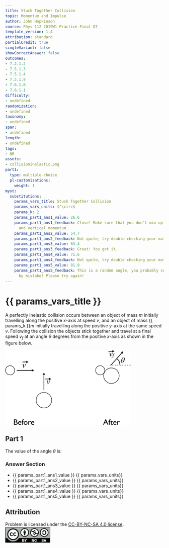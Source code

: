 ```yaml
---
title: Stuck Together Collision
topic: Momentum and Impulse
author: John Hopkinson
source: Phys 112 2019W1 Practice Final Q7
template_version: 1.4
attribution: standard
partialCredit: true
singleVariant: false
showCorrectAnswer: false
outcomes:
- 7.2.1.2
- 7.5.1.3
- 7.5.1.4
- 7.5.1.9
- 7.6.1.0
- 7.6.1.1
difficulty:
- undefined
randomization:
- undefined
taxonomy:
- undefined
span:
- undefined
length:
- undefined
tags:
- NR
assets:
- collisioninelastic.png
part1:
  type: multiple-choice
  pl-customizations:
    weight: 1
myst:
  substitutions:
    params_vars_title: Stuck Together Collision
    params_vars_units: $^\circ$
    params_k: 2
    params_part1_ans1_value: 26.6
    params_part1_ans1_feedback: Close! Make sure that you don't mix up your horizontal
      and vertical momentum.
    params_part1_ans2_value: 54.7
    params_part1_ans2_feedback: Not quite, try double checking your math again.
    params_part1_ans3_value: 63.4
    params_part1_ans3_feedback: Great! You got it.
    params_part1_ans4_value: 71.6
    params_part1_ans4_feedback: Not quite, try double checking your math again.
    params_part1_ans5_value: 81.9
    params_part1_ans5_feedback: This is a random angle, you probably selected this
      by mistake! Please try again!
---
```

# {{ params_vars_title }}
A perfectly inelastic collision occurs between an object of mass $m$ initially travelling along the positive $x$-axis at speed $v$, and an object of mass {{ params_k }}$m$ initially travelling along the positive $y$-axis at the same speed $v$. Following the collision the objects stick together and travel at a final speed $v_f$ at an angle $\theta$ degrees from the positive $x$-axis as shown in the figure below.

<img src="collisioninelastic.png" alt="A before picture, displaying a small mass travelling to the right at velocity v and a larger mass travelling up at velocity v, and an after picture, where the two masses are now stuck together and travelling at some velocity v sub f at an angle theta above the positive x-axis." width=400> <br />

## Part 1

The value of the angle $\theta$ is:

### Answer Section

- {{ params_part1_ans1_value }} {{ params_vars_units}}
- {{ params_part1_ans2_value }} {{ params_vars_units}}
- {{ params_part1_ans3_value }} {{ params_vars_units}}
- {{ params_part1_ans4_value }} {{ params_vars_units}}
- {{ params_part1_ans5_value }} {{ params_vars_units}}

## Attribution

Problem is licensed under the [CC-BY-NC-SA 4.0 license](https://creativecommons.org/licenses/by-nc-sa/4.0/).<br> ![The Creative Commons 4.0 license requiring attribution-BY, non-commercial-NC, and share-alike-SA license.](https://raw.githubusercontent.com/firasm/bits/master/by-nc-sa.png)